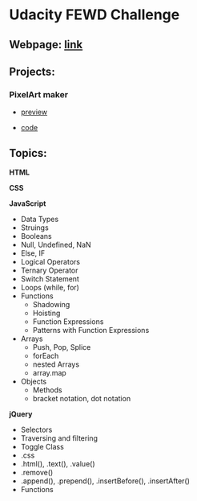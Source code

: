 # Udacity FEWD Challenge
## Webpage: [link](https://blog.udacity.com/2017/09/announcing-60000-challenge-scholarships-udacity-google.html)
## Projects:
### PixelArt maker
* [preview](https://htmlpreview.github.io/?https://github.com/vrastilondrej/Knowledge-base/blob/master/Udemy%20GDCS%20Front-End%20Web%20Dev/Project_Pixel-Art-Maker/index.html)

* [code](https://github.com/vrastilondrej/Knowledge-base/tree/master/Udemy%20GDCS%20Front-End%20Web%20Dev/Project_Pixel-Art-Maker)
## Topics:
**HTML**

**CSS**

**JavaScript**

  *  Data Types
  *  Struings
  *  Booleans
  *  Null, Undefined, NaN
  *  Else, IF
  *  Logical Operators
  *  Ternary Operator
  *  Switch Statement
  *  Loops (while, for)
  *  Functions
      *  Shadowing
      *  Hoisting
      *  Function Expressions
      *  Patterns with Function Expressions
  * Arrays
      * Push, Pop, Splice
      * forEach
      * nested Arrays
      * array.map
  * Objects
      * Methods
      * bracket notation, dot notation


**jQuery**
  * Selectors
  * Traversing and filtering
  * Toggle Class
  * .css
  * .html(), .text(), .value()
  * .remove()
  * .append(), .prepend(), .insertBefore(), .insertAfter()
  * Functions
